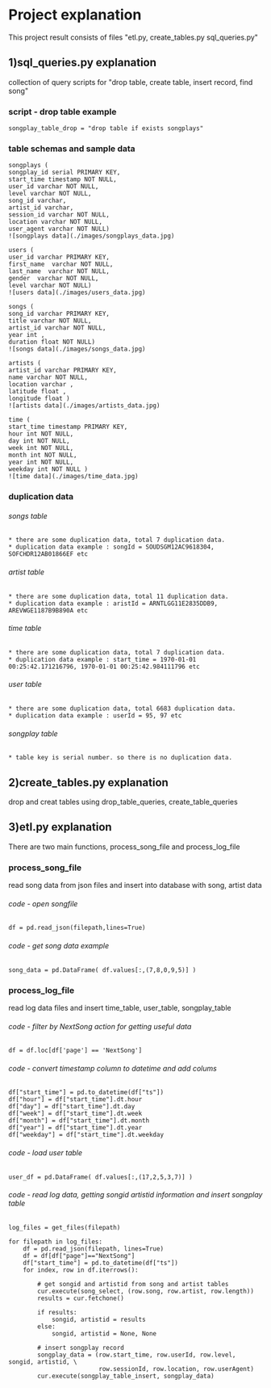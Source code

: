 Project explanation
===================
This project result consists of files "etl.py, create_tables.py sql_queries.py"

1)sql_queries.py explanation
----------------------------

collection of query scripts for "drop table, create table, insert record, find song"

### script - drop table example
    songplay_table_drop = "drop table if exists songplays"

### table schemas and sample data
    songplays ( 
    songplay_id serial PRIMARY KEY, 
    start_time timestamp NOT NULL, 
    user_id varchar NOT NULL, 
    level varchar NOT NULL, 
    song_id varchar, 
    artist_id varchar, 
    session_id varchar NOT NULL, 
    location varchar NOT NULL,
    user_agent varchar NOT NULL)
    ![songplays data](./images/songplays_data.jpg)
    
    users (
    user_id varchar PRIMARY KEY, 
    first_name  varchar NOT NULL, 
    last_name  varchar NOT NULL, 
    gender  varchar NOT NULL, 
    level varchar NOT NULL)
    ![users data](./images/users_data.jpg)
    
    songs (
    song_id varchar PRIMARY KEY, 
    title varchar NOT NULL, 
    artist_id varchar NOT NULL, 
    year int , 
    duration float NOT NULL)
    ![songs data](./images/songs_data.jpg)
    
    artists (
    artist_id varchar PRIMARY KEY, 
    name varchar NOT NULL, 
    location varchar , 
    latitude float , 
    longitude float )
    ![artists data](./images/artists_data.jpg)
    
    time (
    start_time timestamp PRIMARY KEY, 
    hour int NOT NULL, 
    day int NOT NULL, 
    week int NOT NULL, 
    month int NOT NULL, 
    year int NOT NULL, 
    weekday int NOT NULL )
    ![time data](./images/time_data.jpg)
    
### duplication data
###### songs table
    
    * there are some duplication data, total 7 duplication data.
    * duplication data example : songId = SOUDSGM12AC9618304, SOFCHDR12AB01866EF etc
###### artist table
    
    * there are some duplication data, total 11 duplication data.
    * duplication data example : aristId = ARNTLGG11E2835DDB9, AREVWGE1187B9B890A etc
###### time table
    
    * there are some duplication data, total 7 duplication data.
    * duplication data example : start_time = 1970-01-01 00:25:42.171216796, 1970-01-01 00:25:42.984111796 etc
###### user table
    
    * there are some duplication data, total 6683 duplication data.
    * duplication data example : userId = 95, 97 etc
###### songplay table
    
    * table key is serial number. so there is no duplication data.
    

2)create_tables.py explanation
------------------------------

drop and creat tables using drop_table_queries, create_table_queries


3)etl.py explanation
--------------------

There are two main functions, process_song_file and process_log_file

### process_song_file
read song data from json files and insert into database with song, artist data

###### code - open songfile 
    
    df = pd.read_json(filepath,lines=True)
    
###### code - get song data example
    
    song_data = pd.DataFrame( df.values[:,(7,8,0,9,5)] )

### process_log_file
read log data files and insert time_table, user_table, songplay_table

###### code - filter by NextSong action for getting useful data
    
    df = df.loc[df['page'] == 'NextSong']
    
###### code - convert timestamp column to datetime and add colums
    
    df["start_time"] = pd.to_datetime(df["ts"])  
    df["hour"] = df["start_time"].dt.hour
    df["day"] = df["start_time"].dt.day
    df["week"] = df["start_time"].dt.week
    df["month"] = df["start_time"].dt.month
    df["year"] = df["start_time"].dt.year
    df["weekday"] = df["start_time"].dt.weekday
    
###### code - load user table
    
    user_df = pd.DataFrame( df.values[:,(17,2,5,3,7)] )

###### code - read log data, getting songid artistid information and insert songplay table
    
    log_files = get_files(filepath)
    
    for filepath in log_files:
        df = pd.read_json(filepath, lines=True)
        df = df[df["page"]=="NextSong"]
        df["start_time"] = pd.to_datetime(df["ts"])
        for index, row in df.iterrows():

            # get songid and artistid from song and artist tables
            cur.execute(song_select, (row.song, row.artist, row.length))
            results = cur.fetchone()

            if results:
                songid, artistid = results
            else:
                songid, artistid = None, None

            # insert songplay record
            songplay_data = (row.start_time, row.userId, row.level, songid, artistid, \
                             row.sessionId, row.location, row.userAgent)
            cur.execute(songplay_table_insert, songplay_data)


